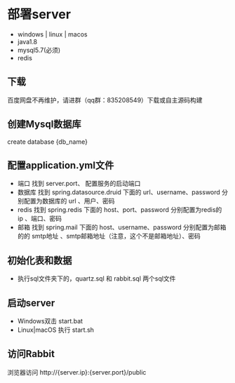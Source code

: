 # 部署server
- windows | linux | macos
- java1.8
- mysql5.7(必须)
- redis

## 下载
百度网盘不再维护，请进群（qq群：835208549）下载或自主源码构建

## 创建Mysql数据库
create database {db_name}

## 配置application.yml文件
- 端口
找到 server.port、 配置服务的启动端口
- 数据库
找到 spring.datasource.druid 下面的 url、username、password 分别配置为数据库的 url 、用户、密码
- redis
找到 spring.redis 下面的 host、port、password 分别配置为redis的 ip 、端口、密码
- 邮箱
找到 spring.mail 下面的 host、username、password 分别配置为邮箱的的 smtp地址 、smtp邮箱地址（注意，这个不是邮箱地址）、密码

<!-- ## 创建表
https://github.com/opendx/server/blob/master/db/table.sql
 -->

## 初始化表和数据
* 执行sql文件夹下的，quartz.sql 和 rabbit.sql 两个sql文件

## 启动server
- Windows双击 start.bat
- Linux|macOS 执行 start.sh

## 访问Rabbit
浏览器访问 http://{server.ip}:{server.port}/public
